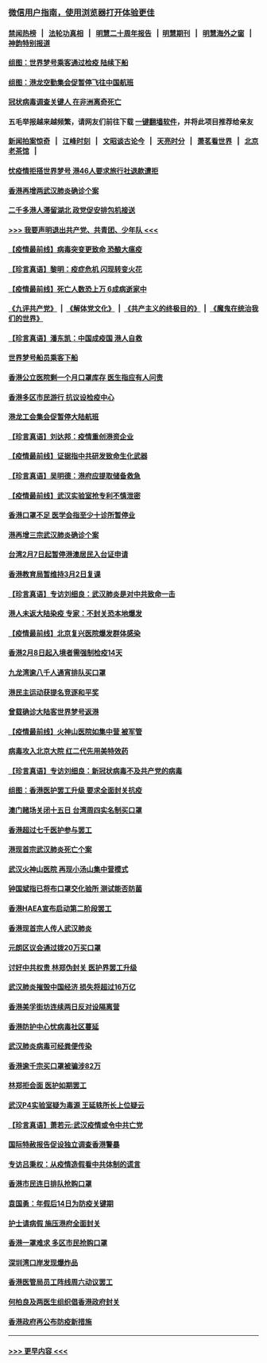 ### [微信用户指南，使用浏览器打开体验更佳](https://github.com/gfw-breaker/banned-news1/blob/master/indexes/wechat-guide.md?t=0)
#### [禁闻热榜](热点新闻.md?t=0)  &nbsp;&nbsp;|&nbsp;&nbsp; [法轮功真相](https://github.com/gfw-breaker/truth/blob/master/README.md?t=0) &nbsp;&nbsp;|&nbsp;&nbsp; [明慧二十周年报告](https://github.com/gfw-breaker/mh-reports/blob/master/README.md?t=0) &nbsp;&nbsp;|&nbsp;&nbsp;[明慧期刊](https://github.com/gfw-breaker/mh-qikan) &nbsp;&nbsp;|&nbsp;&nbsp; [明慧海外之窗](https://github.com/gfw-breaker/mh-news/blob/master/README.md?t=0) &nbsp;&nbsp;|&nbsp;&nbsp; [神韵特别报道](https://github.com/gfw-breaker/mh-news/blob/master/shenyun.md?t=0)
#### [组图：世界梦号乘客通过检疫 陆续下船](../pages/nsc415/n11858302.md?t=02112102) 
#### [组图：港龙空勤集会促暂停飞往中国航班](../pages/nsc415/n11858190.md?t=02112102) 
#### [冠状病毒调查关键人 在非洲离奇死亡](../pages/nsc415/n11859798.md?t=02112102) 
#### 五毛举报越来越频繁，请网友们前往下载 [一键翻墙软件](https://github.com/gfw-breaker/ssr-accounts)，并将此项目推荐给亲友
#### [新闻拍案惊奇](https://github.com/gfw-breaker/banned-news1/blob/master/pages/link4.md) &nbsp;&nbsp;|&nbsp;&nbsp; [江峰时刻](https://github.com/gfw-breaker/banned-news1/blob/master/pages/link4.md) &nbsp;&nbsp;|&nbsp;&nbsp; [文昭谈古论今](https://github.com/gfw-breaker/banned-news1/blob/master/pages/link4.md) &nbsp;&nbsp;|&nbsp;&nbsp; [天亮时分](https://github.com/gfw-breaker/banned-news1/blob/master/pages/link4.md) &nbsp;&nbsp;|&nbsp;&nbsp; [萧茗看世界](https://github.com/gfw-breaker/banned-news1/blob/master/pages/link4.md) &nbsp;&nbsp;|&nbsp;&nbsp; [北京老茶馆](https://github.com/gfw-breaker/banned-news1/blob/master/pages/link4.md) &nbsp;&nbsp;|&nbsp;&nbsp; 
#### [忧疫情拒搭世界梦号 港46人要求旅行社退款遭拒](../pages/nsc415/n11859849.md?t=02112102) 
#### [香港再增两武汉肺炎确诊个案](../pages/nsc415/n11859833.md?t=02112102) 
#### [二千多港人滞留湖北 政党促安排包机接送](../pages/nsc415/n11859831.md?t=02112102) 
#### [>>> 我要声明退出共产党、共青团、少年队 <<<](https://github.com/begood0513/goodnews/blob/master/quit/letter.md) 
#### [【疫情最前线】病毒突变更致命 恐酿大瘟疫](../pages/nsc415/n11859604.md?t=02112102) 
#### [【珍言真语】黎明：疫症危机 闪现转变火花](../pages/nsc415/n11859199.md?t=02112102) 
#### [【疫情最前线】死亡人数恐上万 6成病逝家中](../pages/nsc415/n11856687.md?t=02112102) 
#### [《九评共产党》](https://github.com/begood0513/9ping.md/blob/master/README.md) &nbsp;|&nbsp; [《解体党文化》](../../../../jtdwh.md/blob/master/README.md)  &nbsp;|&nbsp; [《共产主义的终极目的》](../../../../gczydzjmd.md/blob/master/README.md) &nbsp;|&nbsp; [《魔鬼在统治我们的世界》](../../../../mgztzwmdsj.md/blob/master/README.md) 
#### [【珍言真语】潘东凯：中国成疫国 港人自救](../pages/nsc415/n11856962.md?t=02112102) 
#### [世界梦号船员乘客下船](../pages/nsc415/n11856883.md?t=02112102) 
#### [香港公立医院剩一个月口罩库存 医生指应有人问责](../pages/nsc415/n11856875.md?t=02112102) 
#### [香港多区市民游行 抗议设检疫中心](../pages/nsc415/n11856866.md?t=02112102) 
#### [港龙工会集会促暂停大陆航班](../pages/nsc415/n11856840.md?t=02112102) 
#### [【珍言真语】刘达邦：疫情重创港资企业](../pages/nsc415/n11854274.md?t=02112102) 
#### [【疫情最前线】证据指中共研发致命生化武器](../pages/nsc415/n11853087.md?t=02112102) 
#### [【珍言真语】吴明德：港府应提取储备救急](../pages/nsc415/n11852734.md?t=02112102) 
#### [【疫情最前线】武汉实验室抢专利不慎泄密](../pages/nsc415/n11850310.md?t=02112102) 
#### [香港口罩不足 医学会指至少十诊所暂停业](../pages/nsc415/n11850301.md?t=02112102) 
#### [港再增三宗武汉肺炎确诊个案](../pages/nsc415/n11850328.md?t=02112102) 
#### [台湾2月7日起暂停港澳居民入台证申请](../pages/nsc415/n11850304.md?t=02112102) 
#### [香港教育局暂维持3月2日复课](../pages/nsc415/n11850260.md?t=02112102) 
#### [【珍言真语】专访刘细良：武汉肺炎是对中共致命一击](../pages/nsc415/n11849934.md?t=02112102) 
#### [港人未返大陆染疫 专家：不封关恐本地爆发](../pages/nsc415/n11848021.md?t=02112102) 
#### [【疫情最前线】北京复兴医院爆发群体感染](../pages/nsc415/n11847626.md?t=02112102) 
#### [香港2月8日起入境者需强制检疫14天](../pages/nsc415/n11847658.md?t=02112102) 
#### [九龙湾逾八千人通宵排队买口罩](../pages/nsc415/n11847647.md?t=02112102) 
#### [港民主运动获提名竞逐和平奖](../pages/nsc415/n11847633.md?t=02112102) 
#### [曾载确诊大陆客世界梦号返港](../pages/nsc415/n11847608.md?t=02112102) 
#### [【疫情最前线】火神山医院如集中营 被军管](../pages/nsc415/n11847524.md?t=02112102) 
#### [病毒攻入北京大院 红二代先用美特效药](../pages/nsc415/n11847427.md?t=02112102) 
#### [【珍言真语】专访刘细良：新冠状病毒不及共产党的病毒](../pages/nsc415/n11847164.md?t=02112102) 
#### [组图：香港医护罢工升级 要求全面封关抗疫](../pages/nsc415/n11844107.md?t=02112102) 
#### [澳门赌场关闭十五日 台湾周四实名制买口罩](../pages/nsc415/n11845083.md?t=02112102) 
#### [香港超过七千医护参与罢工](../pages/nsc415/n11845051.md?t=02112102) 
#### [港现首宗武汉肺炎死亡个案](../pages/nsc415/n11844998.md?t=02112102) 
#### [武汉火神山医院 再现小汤山集中营模式](../pages/nsc415/n11844763.md?t=02112102) 
#### [钟国斌指已将布口罩交化验所 测试能否防菌](../pages/nsc415/n11842783.md?t=02112102) 
#### [香港HAEA宣布启动第二阶段罢工](../pages/nsc415/n11842723.md?t=02112102) 
#### [香港现首宗人传人武汉肺炎](../pages/nsc415/n11842766.md?t=02112102) 
#### [元朗区议会通过拨20万买口罩](../pages/nsc415/n11842754.md?t=02112102) 
#### [讨好中共权贵 林郑伪封关 医护界罢工升级](../pages/nsc415/n11842359.md?t=02112102) 
#### [武汉肺炎摧毁中国经济 损失将超过16万亿](../pages/nsc415/n11839723.md?t=02112102) 
#### [香港美孚街坊连续两日反对设隔离营](../pages/nsc415/n11839962.md?t=02112102) 
#### [香港防护中心忧病毒社区蔓延](../pages/nsc415/n11839933.md?t=02112102) 
#### [武汉肺炎病毒可经粪便传染](../pages/nsc415/n11839939.md?t=02112102) 
#### [香港逾千宗买口罩被骗涉82万](../pages/nsc415/n11839914.md?t=02112102) 
#### [林郑拒会面 医护如期罢工](../pages/nsc415/n11839892.md?t=02112102) 
#### [武汉P4实验室疑为毒源 王延轶所长上位疑云](../pages/nsc415/n11835543.md?t=02112102) 
#### [【珍言真语】萧若元:武汉疫情或令中共亡党](../pages/nsc415/n11829394.md?t=02112102) 
#### [国际特赦报告促设独立调查香港警暴](../pages/nsc415/n11833845.md?t=02112102) 
#### [专访吕秉权：从疫情造假看中共体制的谎言](../pages/nsc415/n11833813.md?t=02112102) 
#### [香港市民连日排队抢购口罩](../pages/nsc415/n11833794.md?t=02112102) 
#### [袁国勇：年假后14日为防疫关键期](../pages/nsc415/n11831088.md?t=02112102) 
#### [护士请病假 施压港府全面封关](../pages/nsc415/n11831030.md?t=02112102) 
#### [香港一罩难求 多区市民抢购口罩](../pages/nsc415/n11831002.md?t=02112102) 
#### [深圳湾口岸发现爆炸品](../pages/nsc415/n11828802.md?t=02112102) 
#### [香港医管局员工阵线周六动议罢工](../pages/nsc415/n11828762.md?t=02112102) 
#### [何柏良及两医生组织倡香港政府封关](../pages/nsc415/n11828749.md?t=02112102) 
#### [香港政府再公布防疫新措施](../pages/nsc415/n11828716.md?t=02112102) 

----
#### [ >>> 更早内容 <<< ](../indexes/nsc415-earlier.md)
